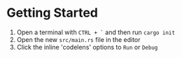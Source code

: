 
# Getting Started

1. Open a terminal with `` CTRL + ` `` and then run `cargo init`
0. Open the new `src/main.rs` file in the editor
0. Click the inline 'codelens' options to `Run` or `Debug`
